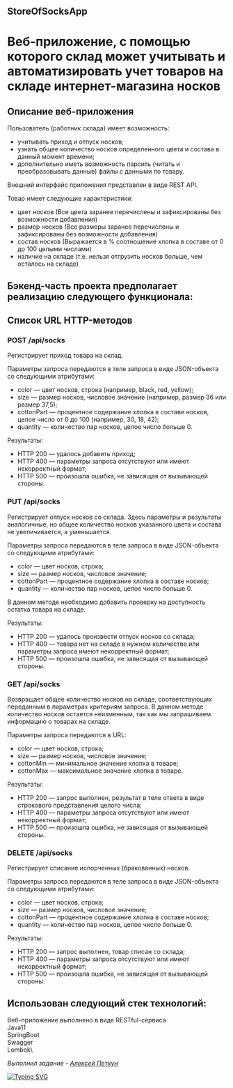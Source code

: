 ## StoreOfSocksApp
 
# Веб-приложение, с помощью которого склад может учитывать и автоматизировать учет товаров на складе интернет-магазина носков

## **Описание веб-приложения**

Пользователь (работник склада) имеет возможность:

- учитывать приход и отпуск носков;
- узнать общее количество носков определенного цвета и состава в данный момент времени;
- дополнительно иметь возможность парсить (читать и преобразовывать данные) файлы с данными по товару.

Внешний интерфейс приложения представлен в виде REST API.

Товар имеет следующие характеристики: 

- цвет носков (Все цвета заранее перечислены и зафиксированы без возможности добавления) 
- размер носков (Все размеры заранее перечислены и зафиксированы без возможности добавления)
- состав носков (Выражается в % соотношение хлопка в составе от 0 до 100 целыми числами)
- наличие на складе (т.е. нельзя отгрузить носков больше, чем осталось на складе)

## Бэкенд-часть проекта предполагает реализацию следующего функционала: ##

## **Список URL HTTP-методов**

### **POST /api/socks**

Регистрирует приход товара на склад.

Параметры запроса передаются в теле запроса в виде JSON-объекта со следующими атрибутами:

- color — цвет носков, строка (например, black, red, yellow);
- size — размер носков, числовое значение (например, размер 36 или размер 37,5);
- cottonPart — процентное содержание хлопка в составе носков, целое число от 0 до 100 (например, 30, 18, 42);
- quantity — количество пар носков, целое число больше 0.

Результаты:

- HTTP 200 — удалось добавить приход;
- HTTP 400 — параметры запроса отсутствуют или имеют некорректный формат;
- HTTP 500 — произошла ошибка, не зависящая от вызывающей стороны.

### **PUT /api/socks**

Регистрирует отпуск носков со склада. Здесь параметры и результаты аналогичные, но общее количество носков указанного цвета и состава не увеличивается, а уменьшается. 

Параметры запроса передаются в теле запроса в виде JSON-объекта со следующими атрибутами:

- color — цвет носков, строка;
- size — размер носков, числовое значение;
- cottonPart — процентное содержание хлопка в составе носков;
- quantity — количество пар носков, целое число больше 0.

В данном методе необходимо добавить проверку на доступность остатка товара на складе. 

Результаты: 

- HTTP 200 — удалось произвести отпуск носков со склада;
- HTTP 400 — товара нет на складе в нужном количестве или параметры запроса имеют некорректный формат;
- HTTP 500 — произошла ошибка, не зависящая от вызывающей стороны.

### **GET /api/socks**

Возвращает общее количество носков на складе, соответствующих переданным в параметрах критериям запроса. В данном методе количество носков остается неизменным, так как мы запрашиваем информацию о товарах на складе. 

Параметры запроса передаются в URL:

- color — цвет носков, строка;
- size — размер носков, числовое значение;
- cottonMin — минимальное значение хлопка в товаре;
- cottonMax — максимальное значение хлопка в товаре.

Результаты:

- HTTP 200 — запрос выполнен, результат в теле ответа в виде строкового представления целого числа;
- HTTP 400 — параметры запроса отсутствуют или имеют некорректный формат;
- HTTP 500 — произошла ошибка, не зависящая от вызывающей стороны.

### DELETE **/api/socks**

Регистрирует списание испорченных (бракованных) носков. 

Параметры запроса передаются в теле запроса в виде JSON-объекта со следующими атрибутами:

- color — цвет носков, строка;
- size — размер носков, числовое значение;
- cottonPart — процентное содержание хлопка в составе носков;
- quantity — количество пар носков, целое число больше 0.

Результаты:

- HTTP 200 —  запрос выполнен, товар списан со склада;
- HTTP 400 — параметры запроса отсутствуют или имеют некорректный формат;
- HTTP 500 — произошла ошибка, не зависящая от вызывающей стороны.

## Использован следующий стек технологий: ##

Веб-приложение выполнено в виде RESTful-сервиса\
Java11\
SpringBoot\
Swagger\
Lombok\

*Выполнил задание - [Алексей Петкун](https://github.com/Aleksey2710 "Aleksey2710")*

[![Typing SVG](https://readme-typing-svg.herokuapp.com?color=%2336BCF7&lines=thank+you+for+your+attention)](https://git.io/typing-svg)
